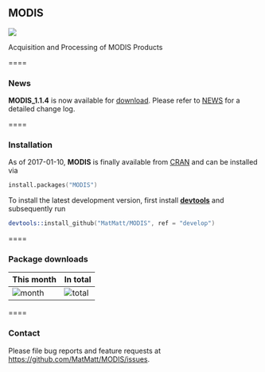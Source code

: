 ## MODIS 

[![](https://www.r-pkg.org/badges/version/MODIS)](https://www.r-pkg.org/pkg/MODIS)

Acquisition and Processing of MODIS Products


====

### News

**MODIS_1.1.4** is now available for [download](https://cran.r-project.org/package=MODIS). Please refer to [NEWS](https://github.com/MatMatt/MODIS/blob/master/NEWS.md) for a detailed change log.


====

### Installation

As of 2017-01-10, **MODIS** is finally available from [CRAN](https://cran.r-project.org/package=MODIS) and can be installed via 


```S
install.packages("MODIS")
```


To install the latest development version, first install **[devtools](https://cran.r-project.org/package=devtools)** and subsequently run

```S
devtools::install_github("MatMatt/MODIS", ref = "develop")
```

====

### Package downloads

This month      | In total
--------------- | -----------
![month](http://cranlogs.r-pkg.org/badges/MODIS) | ![total](http://cranlogs.r-pkg.org/badges/grand-total/MODIS)

====

### Contact

Please file bug reports and feature requests at https://github.com/MatMatt/MODIS/issues.
